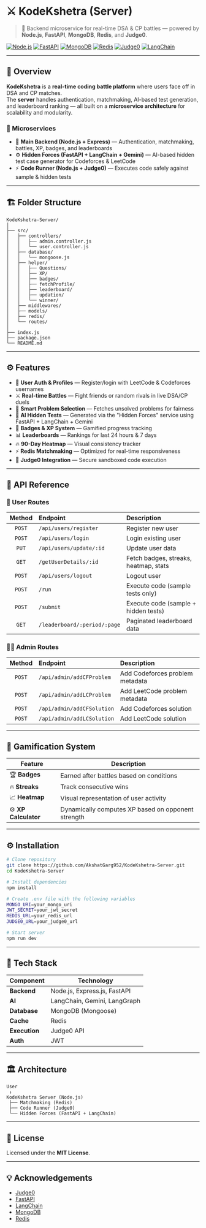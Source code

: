 # ⚔️ KodeKshetra (Server)

> 🧠 Backend microservice for real-time DSA & CP battles — powered by **Node.js**, **FastAPI**, **MongoDB**, **Redis**, and **Judge0**.

[![Node.js](https://img.shields.io/badge/Backend-Node.js-green?style=flat-square)](https://nodejs.org/)
[![FastAPI](https://img.shields.io/badge/Microservice-FastAPI-teal?style=flat-square)](https://fastapi.tiangolo.com/)
[![MongoDB](https://img.shields.io/badge/Database-MongoDB-brightgreen?style=flat-square)](https://www.mongodb.com/)
[![Redis](https://img.shields.io/badge/Cache-Redis-red?style=flat-square)](https://redis.io/)
[![Judge0](https://img.shields.io/badge/Code%20Execution-Judge0-orange?style=flat-square)](https://judge0.com/)
[![LangChain](https://img.shields.io/badge/AI-LangChain-blue?style=flat-square)](https://www.langchain.com/)

---

## 🚀 Overview

**KodeKshetra** is a **real-time coding battle platform** where users face off in DSA and CP matches.  
The **server** handles authentication, matchmaking, AI-based test generation, and leaderboard ranking — all built on a **microservice architecture** for scalability and modularity.

### 🧩 Microservices

- 🧠 **Main Backend (Node.js + Express)** — Authentication, matchmaking, battles, XP, badges, and leaderboards  
- ⚙️ **Hidden Forces (FastAPI + LangChain + Gemini)** — AI-based hidden test case generator for Codeforces & LeetCode  
- ⚡ **Code Runner (Node.js + Judge0)** — Executes code safely against sample & hidden tests

---

## 🏗️ Folder Structure

```
KodeKshetra-Server/
│
├── src/
│   ├── controllers/
│   │   ├── admin.controller.js
│   │   └── user.controller.js
│   ├── database/
│   │   └── mongoose.js
│   ├── helper/
│   │   ├── Questions/
│   │   ├── XP/
│   │   ├── badges/
│   │   ├── fetchProfile/
│   │   ├── leaderboard/
│   │   ├── updation/
│   │   └── winner/
│   ├── middlewares/
│   ├── models/
│   ├── redis/
│   └── routes/
│
├── index.js
├── package.json
└── README.md
```

---

## ⚙️ Features

- 👥 **User Auth & Profiles** — Register/login with LeetCode & Codeforces usernames  
- ⚔️ **Real-time Battles** — Fight friends or random rivals in live DSA/CP duels  
- 🧩 **Smart Problem Selection** — Fetches unsolved problems for fairness  
- 🧠 **AI Hidden Tests** — Generated via the "Hidden Forces" service using FastAPI + LangChain + Gemini  
- 🏅 **Badges & XP System** — Gamified progress tracking  
- 📊 **Leaderboards** — Rankings for last 24 hours & 7 days  
- 🔥 **90-Day Heatmap** — Visual consistency tracker  
- ⚡ **Redis Matchmaking** — Optimized for real-time responsiveness  
- 🧮 **Judge0 Integration** — Secure sandboxed code execution  

---

## 🧾 API Reference

### 👤 User Routes

| Method | Endpoint | Description |
|:------:|:---------|:------------|
| `POST` | `/api/users/register` | Register new user |
| `POST` | `/api/users/login` | Login existing user |
| `PUT` | `/api/users/update/:id` | Update user data |
| `GET` | `/getUserDetails/:id` | Fetch badges, streaks, heatmap, stats |
| `POST` | `/api/users/logout` | Logout user |
| `POST` | `/run` | Execute code (sample tests only) |
| `POST` | `/submit` | Execute code (sample + hidden tests) |
| `GET` | `/leaderboard/:period/:page` | Paginated leaderboard data |

### 🧑‍💻 Admin Routes

| Method | Endpoint | Description |
|:------:|:---------|:------------|
| `POST` | `/api/admin/addCFProblem` | Add Codeforces problem metadata |
| `POST` | `/api/admin/addLCProblem` | Add LeetCode problem metadata |
| `POST` | `/api/admin/addCFSolution` | Add Codeforces solution |
| `POST` | `/api/admin/addLCSolution` | Add LeetCode solution |

---

## 🏅 Gamification System

| Feature | Description |
|---------|-------------|
| 🏆 **Badges** | Earned after battles based on conditions |
| 🔥 **Streaks** | Track consecutive wins |
| 📈 **Heatmap** | Visual representation of user activity |
| ⚙️ **XP Calculator** | Dynamically computes XP based on opponent strength |

---

## ⚙️ Installation

```bash
# Clone repository
git clone https://github.com/AkshatGarg952/KodeKshetra-Server.git
cd KodeKshetra-Server

# Install dependencies
npm install

# Create .env file with the following variables
MONGO_URI=your_mongo_uri
JWT_SECRET=your_jwt_secret
REDIS_URL=your_redis_url
JUDGE0_URL=your_judge0_url

# Start server
npm run dev
```

---

## 🧱 Tech Stack

| Component | Technology |
|-----------|------------|
| **Backend** | Node.js, Express.js, FastAPI |
| **AI** | LangChain, Gemini, LangGraph |
| **Database** | MongoDB (Mongoose) |
| **Cache** | Redis |
| **Execution** | Judge0 API |
| **Auth** | JWT |

---

## 🏛️ Architecture

```
User
 ↓
KodeKshetra Server (Node.js)
 ├── Matchmaking (Redis)
 ├── Code Runner (Judge0)
 └── Hidden Forces (FastAPI + LangChain)
```

---

## 📜 License

Licensed under the **MIT License**.

---

## 💡 Acknowledgements

- [Judge0](https://judge0.com/)
- [FastAPI](https://fastapi.tiangolo.com/)
- [LangChain](https://www.langchain.com/)
- [MongoDB](https://www.mongodb.com/)
- [Redis](https://redis.io/)
